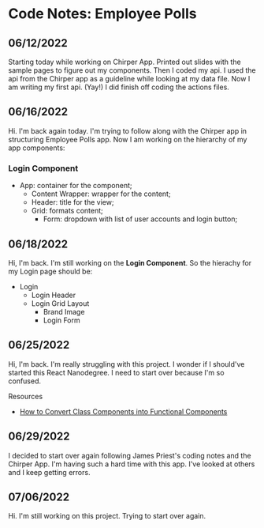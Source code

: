# Code Notes: Employee Polls

## 06/12/2022

Starting today while working on Chirper App. Printed out slides with the sample pages to figure out my components. Then I coded my api. I used the api from the Chirper app as a guideline while looking at my data file. Now I am writing my first api. (Yay!) I did finish off coding the actions files.

## 06/16/2022

Hi. I'm back again today. I'm trying to follow along with the Chirper app in structuring Employee Polls app. Now I am working on the hierarchy of my app components:

### Login Component

- App: container for the component;
  - Content Wrapper: wrapper for the content;
  - Header: title for the view;
  - Grid: formats content;
    - Form: dropdown with list of user accounts and login button;

## 06/18/2022

Hi, I'm back. I'm still working on the **Login Component**.
So the hierachy for my Login page should be:

- Login
  - Login Header
  * Login Grid Layout
    - Brand Image
    - Login Form

## 06/25/2022

Hi, I'm back. I'm really struggling with this project. I wonder if I should've started this React Nanodegree. I need to start over because I'm so confused.

Resources

- [How to Convert Class Components into Functional Components](https://medium.com/geekculture/how-to-convert-class-component-into-functional-components-in-react-ec87ca1a5b53)

## 06/29/2022

I decided to start over again following James Priest's coding notes and the Chirper App. I'm having such a hard time with this app. I've looked at others and I keep getting errors.

## 07/06/2022

Hi. I'm still working on this project. Trying to start over again.
